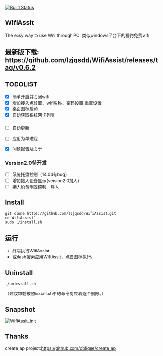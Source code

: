 [![Build Status](https://travis-ci.org/lzjqsdd/WifiAssist.svg?branch=master)](https://travis-ci.org/lzjqsdd/WifiAssist)

## WifiAssit
  The easy way to use Wifi through PC.
  类似windows平台下的猎豹免费wifi

## 最新版下载: https://github.com/lzjqsdd/WifiAssist/releases/tag/v0.6.2
  
## TODOLIST
- [x] 简单开启并关闭wifi
- [x] 增加接入点设置、wifi名称、密码设置,重置设置
- [x] 桌面图标启动
- [x] 自动获取系统网卡列表

###
- [ ] 自动更新
- [ ] 应用为单进程
- [x] 问题报告及关于


### Version2.0待开发
- [ ] 系统托盘控制（14.04有bug）
- [ ] 增加接入设备显示(version2.0加入)
- [ ] 接入设备限速控制、踢人

## Install

  ```shell
  git clone https://github.com/lzjqsdd/WifiAssist.git
  cd WifiAssist`
  sudo ./install.sh
  ```
## 运行
- 终端执行WifiAssist
- 或dash搜索应用WifiAssit，点击图标执行。

## Uninstall
  ```shell
  ./uninstall.sh
  ```
  （建议卸载按照install.sh中的命令对应着逐个删除。）
## Snapshot
![WifiAssit_init](https://github.com/lzjqsdd/WifiAssist/blob/master/resources/img/WifiAssistForLinux.png)

## Thanks
  create_ap project:https://github.com/oblique/create_ap
